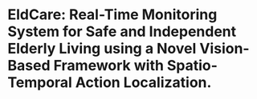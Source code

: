 # EldCare: Real-Time Monitoring System for Safe and Independent Elderly Living using a Novel Vision-Based Framework with Spatio-Temporal Action Localization.

